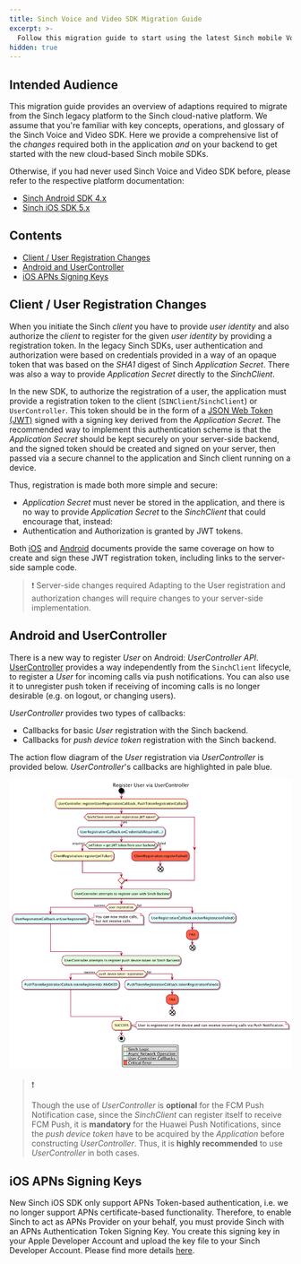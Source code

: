 ```yaml
---
title: Sinch Voice and Video SDK Migration Guide
excerpt: >-
  Follow this migration guide to start using the latest Sinch mobile Voice and Video SDKs.
hidden: true
---
```


## Intended Audience

This migration guide provides an overview of adaptions required to migrate from the Sinch legacy platform to the Sinch cloud-native platform. We assume that you're familiar with key concepts, operations, and glossary of the Sinch Voice and Video SDK. Here we provide a comprehensive list of the _changes_ required both in the application _and_ on your backend to get started with the new cloud-based Sinch mobile SDKs.

Otherwise, if you had never used Sinch Voice and Video SDK before, please refer to the respective platform documentation:
- [Sinch Android SDK 4.x](doc:voice-for-android-cloud)
- [Sinch iOS SDK 5.x](doc:voice-ios-cloud)

## Contents

- [Client / User Registration Changes](doc:voice-ios-android-cloud-migration#common-registration-changes)
- [Android and UserController](doc:voice-ios-android-cloud-migration#android-and-usercontroller)
- [iOS APNs Signing Keys](doc:voice-ios-android-cloud-migration#ios-apns-signing-keys)

## Client / User Registration Changes

When you initiate the Sinch _client_ you have to provide _user identity_ and also authorize the _client_ to register for the given _user identity_ by providing a registration token. In the legacy Sinch SDKs, user authentication and authorization were based on credentials provided in a way of an opaque token that was based on the _SHA1_ digest of Sinch _Application Secret_. There was also a way to provide _Application Secret_ directly to the _SinchClient_.

In the new SDK, to authorize the registration of a user, the application must provide a registration token to the client (`SINClient`/`SinchClient`) or `UserController`. This token should be in the form of a [JSON Web Token (JWT)](https://jwt.io/) signed with a signing key derived from the _Application Secret_. The recommended way to implement this authentication scheme is that the _Application Secret_ should be kept securely on your server-side backend, and the signed token should be created and signed on your server, then passed via a secure channel to the application and Sinch client running on a device.

Thus, registration is made both more simple and secure:
- _Application Secret_ must never be stored in the application, and there is no way to provide _Application Secret_ to the _SinchClient_ that could encourage that, instead:
- Authentication and Authorization is granted by JWT tokens. 

Both [iOS](doc:voice-ios-cloud-auth) and [Android](doc:voice-android-cloud-application-authentication) documents provide the same coverage on how to create and sign these JWT registration token, including links to the server-side sample code.

> ❗️ Server-side changes required
> Adapting to the User registration and authorization changes will require changes to your server-side implementation.

## Android and UserController

There is a new way to register _User_ on Android: _UserController API_. [UserController](voice-for-android-cloud/reference/com/sinch/android/rtc/UserController.html) provides a way independently from the `SinchClient` lifecycle, to register a _User_ for incoming calls via push notifications. You can also use it to unregister push token if receiving of incoming calls is no longer desirable (e.g. on logout, or changing users).

_UserController_ provides two types of callbacks:

- Callbacks for basic _User_ registration with the Sinch backend.
- Callbacks for _push device token_ registration with the Sinch backend.

The action flow diagram of the _User_ registration via _UserController_ is provided below. _UserController_'s callbacks are highlighted in pale blue.

![Registering User via UserController](voice-for-android-cloud\images\20201006-usercontroller-callbacks.pu.png)

> ❗️
>
> Though the use of _UserController_ is __optional__ for the FCM Push Notification case, since the _SinchClient_ can 
> register itself to receive FCM Push, it is __mandatory__ for the Huawei Push Notifications, since the _push device
> token_ have to be acquired by the _Application_ before constructing _UserController_.
> Thus, it is __highly recommended__ to use _UserController_ in both cases.

## iOS APNs Signing Keys

New Sinch iOS SDK only support APNs Token-based authentication, i.e. we no longer support APNs certificate-based functionality. Therefore, to enable Sinch to act as APNs Provider on your behalf, you must provide Sinch with an APNs Authentication Token Signing Key. You create this signing key in your Apple Developer Account and upload the key file to your Sinch Developer Account. Please find more details [here](doc:voice-ios-cloud-push-notifications-callkit#configuring-an-apns-authentication-signing-key).
